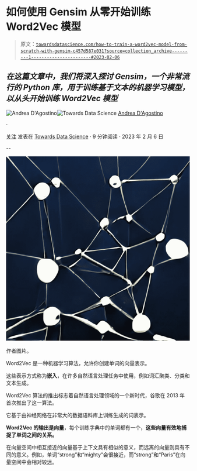 # 如何使用 Gensim 从零开始训练 Word2Vec 模型

> 原文：[`towardsdatascience.com/how-to-train-a-word2vec-model-from-scratch-with-gensim-c457d587e031?source=collection_archive---------1-----------------------#2023-02-06`](https://towardsdatascience.com/how-to-train-a-word2vec-model-from-scratch-with-gensim-c457d587e031?source=collection_archive---------1-----------------------#2023-02-06)

## *在这篇文章中，我们将深入探讨 Gensim，一个非常流行的 Python 库，用于训练基于文本的机器学习模型，以从头开始训练 Word2Vec 模型*

[](https://medium.com/@theDrewDag?source=post_page-----c457d587e031--------------------------------)![Andrea D'Agostino](https://medium.com/@theDrewDag?source=post_page-----c457d587e031--------------------------------)[](https://towardsdatascience.com/?source=post_page-----c457d587e031--------------------------------)![Towards Data Science](https://towardsdatascience.com/?source=post_page-----c457d587e031--------------------------------) [Andrea D'Agostino](https://medium.com/@theDrewDag?source=post_page-----c457d587e031--------------------------------)

·

[关注](https://medium.com/m/signin?actionUrl=https%3A%2F%2Fmedium.com%2F_%2Fsubscribe%2Fuser%2F4e8f67b0b09b&operation=register&redirect=https%3A%2F%2Ftowardsdatascience.com%2Fhow-to-train-a-word2vec-model-from-scratch-with-gensim-c457d587e031&user=Andrea+D%27Agostino&userId=4e8f67b0b09b&source=post_page-4e8f67b0b09b----c457d587e031---------------------post_header-----------) 发表在 [Towards Data Science](https://towardsdatascience.com/?source=post_page-----c457d587e031--------------------------------) · 9 分钟阅读 · 2023 年 2 月 6 日[](https://medium.com/m/signin?actionUrl=https%3A%2F%2Fmedium.com%2F_%2Fvote%2Ftowards-data-science%2Fc457d587e031&operation=register&redirect=https%3A%2F%2Ftowardsdatascience.com%2Fhow-to-train-a-word2vec-model-from-scratch-with-gensim-c457d587e031&user=Andrea+D%27Agostino&userId=4e8f67b0b09b&source=-----c457d587e031---------------------clap_footer-----------)

--

[](https://medium.com/m/signin?actionUrl=https%3A%2F%2Fmedium.com%2F_%2Fbookmark%2Fp%2Fc457d587e031&operation=register&redirect=https%3A%2F%2Ftowardsdatascience.com%2Fhow-to-train-a-word2vec-model-from-scratch-with-gensim-c457d587e031&source=-----c457d587e031---------------------bookmark_footer-----------)![](img/f5bacd1ddee7fde33777e0a5a0db4449.png)

作者图片。

Word2Vec 是一种机器学习算法，允许你创建单词的向量表示。

这些表示方式称为**嵌入**，在许多自然语言处理任务中使用，例如词汇聚类、分类和文本生成。

Word2Vec 算法的推出标志着自然语言处理领域的一个新时代，谷歌在 2013 年首次推出了这一算法。

它基于由神经网络在非常大的数据语料库上训练生成的词表示。

**Word2Vec 的输出是向量**，每个训练字典中的单词都有一个，**这些向量有效地捕捉了单词之间的关系。**

在向量空间中相互接近的向量基于上下文具有相似的意义，而远离的向量则具有不同的意义。例如，单词“strong”和“mighty”会很接近，而“strong”和“Paris”在向量空间中会相对较远。

